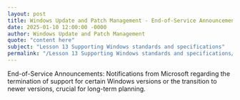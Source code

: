 ```yaml
---
layout: post
title: Windows Update and Patch Management - End-of-Service Announcements
date: 2025-01-10 12:00:00 -0000
author: Windows Update and Patch Management
quote: "content here"
subject: "Lesson 13 Supporting Windows standards and specifications"
permalink: "/Lesson 13 Supporting Windows standards and specifications/Windows Update and Patch Management/Windows Update and Patch Management - End-of-Service Announcements"
---
```


End-of-Service Announcements: Notifications from Microsoft regarding the termination of support for certain Windows versions or the transition to newer versions, crucial for long-term planning.
